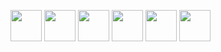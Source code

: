 [<img src="https://marketing.raku.org/id/1533512913/svg" height="50px" width="50px" />][raku]
[<img src="https://upload.wikimedia.org/wikipedia/commons/f/f5/Typescript.svg" height="50px" width="50px" />][typescript]
[<img src="https://upload.wikimedia.org/wikipedia/commons/9/99/Unofficial_JavaScript_logo_2.svg" height="50px" width="50px" />][javascript]
[<img src="https://48pedia.org/images/8/8e/Lua-logo.svg" height="50px" width="50px" />][lua]
[<img src="https://raw.githubusercontent.com/edubart/nelua-lang/master/docs/assets/img/nelua-logo.svg" height="50px" width="50px" />][nelua]
[<img src="https://upload.wikimedia.org/wikipedia/commons/1/18/C_Programming_Language.svg" height="50px" width="50px" />][c]

[raku]: https://raku.org
[typescript]: https://typescriptlang.org
[javascript]: https://developer.mozilla.org/en-US/docs/Web/JavaScript
[lua]: https://www.lua.org/
[nelua]: https://nelua.io/
[c]: https://en.cppreference.com/w/c

[fennel]: https://fennel-lang.org
[haxe]: https://haxe.org
[webassembly]: https://webassembly.org/
[assemblyscript]: https://www.assemblyscript.org/

[rust]: https://rust-lang.org
[elisp]: https://www.gnu.org/software/emacs/manual/html_node/elisp/
[swift]: https://swift.org
[kotlin]: https://kotlinlang.org/
[clojure]: https://clojure.org/
[clojurescript]: https://clojurescript.org/

[godot]: https://godotengine.org
[construct]: https://construct.net
[python]: https://www.python.org/
[ruby]: https://www.ruby-lang.org/en/
[txr]: http://nongnu.org/txr
[nim]: https://nim-lang.org
[lisp]: https://common-lisp.net/
[red]: http://red-lang.org
[racket]: https://racket-lang.org
